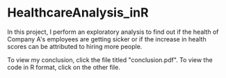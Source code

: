 # HealthcareAnalysis_inR
In this project, I perform an exploratory analysis to find out if the health of Company A's employees are getting sicker or if the increase in health scores can be attributed to hiring more people. 

To view my conclusion, click the file titled "conclusion.pdf". To view the code in R format, click on the other file. 
